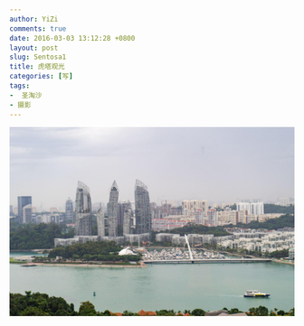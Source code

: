 ```yaml
---
author: YiZi
comments: true
date: 2016-03-03 13:12:28 +0800
layout: post
slug: Sentosa1
title: 虎塔观光
categories: [写]
tags:
-  圣淘沙
- 摄影
---
```

![](/public/images/gallery/sentosa/1.jpg)
